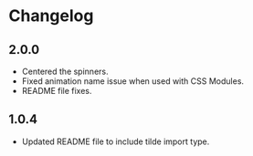 # Changelog

## 2.0.0

- Centered the spinners.
- Fixed animation name issue when used with CSS Modules.
- README file fixes.

## 1.0.4

- Updated README file to include tilde import type.
